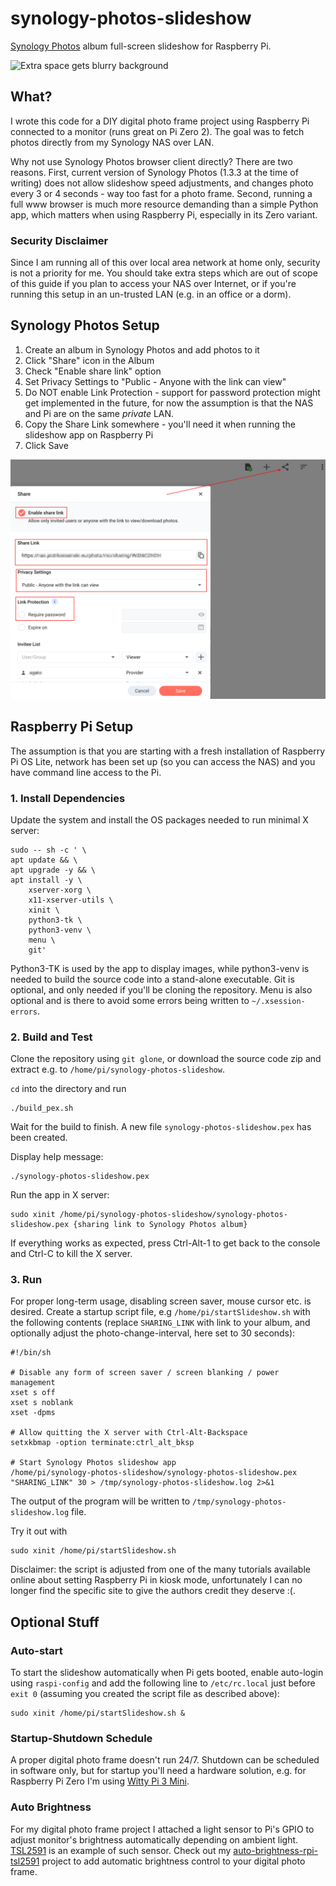 # synology-photos-slideshow

[Synology
Photos](https://www.synology.com/en-global/dsm/feature/photos) album
full-screen slideshow for Raspberry Pi.

![](doc/Slideshow.png "Extra space gets blurry background")

## What?

I wrote this code for a DIY digital photo frame project using
Raspberry Pi connected to a monitor (runs great on Pi Zero 2). The
goal was to fetch photos directly from my Synology NAS over LAN.

Why not use Synology Photos browser client directly? There are two
reasons. First, current version of Synology Photos (1.3.3 at the time
of writing) does not allow slideshow speed adjustments, and changes
photo every 3 or 4 seconds - way too fast for a photo frame. Second,
running a full www browser is much more resource demanding than a
simple Python app, which matters when using Raspberry Pi, especially
in its Zero variant.


### Security Disclaimer

Since I am running all of this over local area network at home only,
security is not a priority for me. You should take extra steps which
are out of scope of this guide if you plan to access your NAS over
Internet, or if you're running this setup in an un-trusted LAN
(e.g. in an office or a dorm).


## Synology Photos Setup

1. Create an album in Synology Photos and add photos to it
2. Click "Share" icon in the Album
3. Check "Enable share link" option
4. Set Privacy Settings to "Public - Anyone with the link can view"
5. Do NOT enable Link Protection - support for password protection
   might get implemented in the future, for now the assumption is that
   the NAS and Pi are on the same *private* LAN.
7. Copy the Share Link somewhere - you'll need it when running the
   slideshow app on Raspberry Pi
6. Click Save

![Share Album](doc/ShareLink.png)


## Raspberry Pi Setup

The assumption is that you are starting with a fresh installation of
Raspberry Pi OS Lite, network has been set up (so you can access the
NAS) and you have command line access to the Pi.


### 1. Install Dependencies

Update the system and install the OS packages needed to run minimal X
server:

```
sudo -- sh -c ' \
apt update && \
apt upgrade -y && \
apt install -y \
	xserver-xorg \
	x11-xserver-utils \
	xinit \
	python3-tk \
	python3-venv \
	menu \
	git'
```

Python3-TK is used by the app to display images, while python3-venv is
needed to build the source code into a stand-alone executable. Git is
optional, and only needed if you'll be cloning the repository. Menu is
also optional and is there to avoid some errors being written to
`~/.xsession-errors`.


### 2. Build and Test

Clone the repository using `git glone`, or download the source code
zip and extract e.g. to `/home/pi/synology-photos-slideshow`.

`cd` into the directory and run

```
./build_pex.sh
```

Wait for the build to finish. A new file
`synology-photos-slideshow.pex` has been created.

Display help message:
```
./synology-photos-slideshow.pex
```

Run the app in X server:
```
sudo xinit /home/pi/synology-photos-slideshow/synology-photos-slideshow.pex {sharing link to Synology Photos album}
```

If everything works as expected, press Ctrl-Alt-1 to get back to the
console and Ctrl-C to kill the X server.


### 3. Run

For proper long-term usage, disabling screen saver, mouse cursor
etc. is desired. Create a startup script file, e.g
`/home/pi/startSlideshow.sh` with the following contents (replace
`SHARING_LINK` with link to your album, and optionally adjust the
photo-change-interval, here set to 30 seconds):

```
#!/bin/sh

# Disable any form of screen saver / screen blanking / power management
xset s off
xset s noblank
xset -dpms

# Allow quitting the X server with Ctrl-Alt-Backspace
setxkbmap -option terminate:ctrl_alt_bksp

# Start Synology Photos slideshow app
/home/pi/synology-photos-slideshow/synology-photos-slideshow.pex "SHARING_LINK" 30 > /tmp/synology-photos-slideshow.log 2>&1
```

The output of the program will be written to
`/tmp/synology-photos-slideshow.log` file.

Try it out with
```
sudo xinit /home/pi/startSlideshow.sh
```

Disclaimer: the script is adjusted from one of the many tutorials
available online about setting Raspberry Pi in kiosk mode,
unfortunately I can no longer find the specific site to give the
authors credit they deserve :(.


## Optional Stuff

### Auto-start

To start the slideshow automatically when Pi gets booted, enable
auto-login using `raspi-config` and add the following line to
`/etc/rc.local` just before `exit 0` (assuming you created the script
file as described above):

```
sudo xinit /home/pi/startSlideshow.sh &
```


### Startup-Shutdown Schedule

A proper digital photo frame doesn't run 24/7. Shutdown can be
scheduled in software only, but for startup you'll need a hardware
solution, e.g. for Raspberry Pi Zero I'm using [Witty Pi 3
Mini](https://www.adafruit.com/product/5038).


### Auto Brightness

For my digital photo frame project I attached a light sensor to Pi's
GPIO to adjust monitor's brightness automatically depending on ambient
light. [TSL2591](https://www.adafruit.com/product/1980) is an example
of such sensor. Check out my
[auto-brightness-rpi-tsl2591](https://github.com/Caleb9/auto-brightness-rpi-tsl2591)
project to add automatic brightness control to your digital photo
frame.
